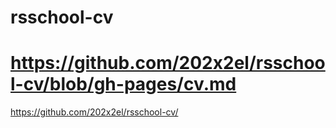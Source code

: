 # rsschool-cv

https://github.com/202x2el/rsschool-cv/blob/gh-pages/cv.md
===
https://github.com/202x2el/rsschool-cv/
